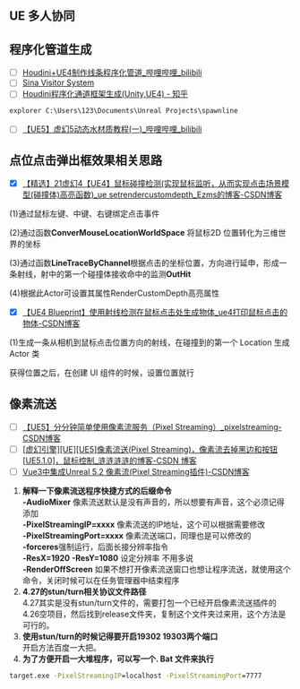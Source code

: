## UE 多人协同
## 程序化管道生成

- [ ] [Houdini+UE4制作线条程序化管道\_哔哩哔哩\_bilibili](https://www.bilibili.com/video/BV1Rt411G7EJ/)
- [ ]  [Sina Visitor System](https://weibo.com/3749571965/LupwdCvJO)
- [ ]   [Houdini程序化通道框架生成(Unity,UE4) - 知乎](https://zhuanlan.zhihu.com/p/53039879)

```bat
explorer C:\Users\123\Documents\Unreal Projects\spawnline
```

- [ ] [【UE5】虚幻5动态水材质教程(一)\_哔哩哔哩\_bilibili](https://www.bilibili.com/video/BV1U94y1Z7Hu/?share_source=copy_web&vd_source=64becc8dd5f04c65092c107c1fe0a5e2)


## 点位点击弹出框效果相关思路
- [x] [【精选】21虚幻4【UE4】鼠标碰撞检测(实现鼠标监听，从而实现点击场景模型(碰撞体)高亮函数)\_ue setrendercustomdepth\_Ezms的博客-CSDN博客](https://blog.csdn.net/qq_41260655/article/details/123013358)

(1)通过鼠标左键、中键、右键绑定点击事件

(2)通过函数**ConverMouseLocationWorldSpace** 将鼠标2D 位置转化为三维世界的坐标

(3)通过函数**LineTraceByChannel**根据点击的坐标位置，方向进行延申，形成一条射线，射中的第一个碰撞体接收命中的监测**OutHit**

(4)根据此Actor可设置其属性RenderCustomDepth高亮属性

- [x] [【UE4 Blueprint】使用射线检测在鼠标点击处生成物体\_ue4打印鼠标点击的物体-CSDN博客](https://blog.csdn.net/qq_31788759/article/details/89418283)

(1)生成一条从相机到鼠标点击位置方向的射线，在碰撞到的第一个 Location 生成 Actor 类

获得位置之后，在创建 UI 组件的时候，设置位置就行


## 像素流送

- [ ] [【UE5】分分钟简单使用像素流服务（Pixel Streaming）\_pixelstreaming-CSDN博客](https://blog.csdn.net/dxs1990/article/details/131167273)
- [ ] [[虚幻引擎][UE][UE5]像素流送(Pixel Streaming)，像素流去掉黑边和按钮[UE5.1.0]，鼠标控制\_涟涟涟涟的博客-CSDN 博客]( https://blog.csdn.net/weixin_43784914/article/details/127852696 )
- [ ]  [Vue3中集成Unreal 5.2 像素流(Pixel Streaming插件)-CSDN博客](https://blog.csdn.net/m0_51171995/article/details/131097118?spm=1001.2101.3001.6650.1&utm_medium=distribute.pc_relevant.none-task-blog-2%7Edefault%7EBlogCommendFromBaidu%7ERate-1-131097118-blog-131167273.235%5Ev38%5Epc_relevant_sort_base1&depth_1-utm_source=distribute.pc_relevant.none-task-blog-2%7Edefault%7EBlogCommendFromBaidu%7ERate-1-131097118-blog-131167273.235%5Ev38%5Epc_relevant_sort_base1&utm_relevant_index=2)

1. **解释一下像素流送程序快捷方式的后缀命令**  
    **-AudioMixer** 像素流送默认是没有声音的，所以想要有声音，这个必须记得添加  
    **-PixelStreamingIP=xxxx** 像素流送的IP地址，这个可以根据需要修改  
    **-PixelStreamingPort=xxxx** 像素流送端口，同理也是可以修改的  
    **-forceres**强制运行，后面长接分辨率指令  
    **-ResX=1920 -ResY=1080** 设定分辨率 不用多说  
    **-RenderOffScreen** 如果不想打开像素流送窗口也想让程序流送，就使用这个命令，关闭时候可以在任务管理器中结束程序
2. **4.27的stun/turn相关协议文件路径**  
    4.27其实是没有stun/turn文件的，需要打包一个已经开启像素流送插件的4.26空项目，然后找到release文件夹，复制这个文件夹过来用，这个方法是可行的。
3. **使用stun/turn的时候记得要开启19302 19303两个端口**  
    开启方法百度一大把。
4. **为了方便开启一大堆程序，可以写一个. Bat 文件来执行**

```bat
target.exe -PixelStreamingIP=localhost -PixelStreamingPort=7777
```
